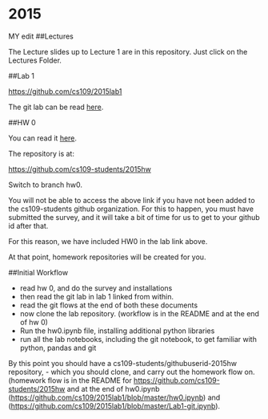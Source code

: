 # 2015


MY edit
##Lectures

The Lecture slides up to Lecture 1 are in this repository. Just click on the Lectures Folder.

##Lab 1

https://github.com/cs109/2015lab1

The git lab can be read [here](https://github.com/cs109/2015lab1/blob/master/Lab1-git.ipynb).

##HW 0

You can read it [here](https://github.com/cs109/2015lab1/blob/master/hw0.ipynb).

The repository is at:

https://github.com/cs109-students/2015hw

Switch to branch hw0.

You will not be able to access the above link if you have not been added to the cs109-students github organization. For this to happen, you must have submitted the survey, and it will take a bit of time for us to get to your github id after that.

For this reason, we have included HW0 in the lab link above.

At that point, homework repositories will be created for you.

##Initial Workflow

- read hw 0, and do the survey and installations
- then read the git lab in lab 1 linked from within.
- read the git flows at the end of both these documents
- now clone the lab repository. (workflow is in the README and at the end of hw 0)
- Run the hw0.ipynb file, installing additional python libraries
- run all the lab notebooks, including the git notebook, to get familiar with python, pandas and git

By this point you should have a cs109-students/githubuserid-2015hw repository, - which you should clone, and carry out the homework flow on. (homework flow is in the README for https://github.com/cs109-students/2015hw and at the end of hw0.ipynb (https://github.com/cs109/2015lab1/blob/master/hw0.ipynb) and (https://github.com/cs109/2015lab1/blob/master/Lab1-git.ipynb).
